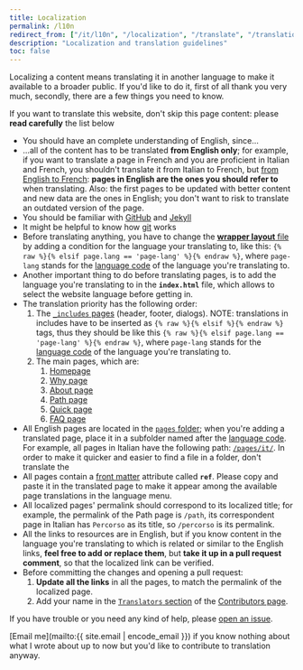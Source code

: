 ```yaml
---
title: Localization
permalink: /l10n
redirect_from: ["/it/l10n", "/localization", "/translate", "/translation"]
description: "Localization and translation guidelines"
toc: false
---
```

Localizing a content means translating it in another language to make it available to a broader public. If you'd like to do it, first of all thank you very much, secondly, there are a few things you need to know.

<div class="red box">
	If you want to translate this website, don't skip this page content: please <strong>read carefully</strong> the list below
</div>

- You should have an complete understanding of English, since…
- …all of the content has to be translated **from English only**; for example, if you want to translate a page in French and you are proficient in Italian and French, you shouldn't translate it from Italian to French, but <u>from English to French</u>: **pages in English are the ones you should refer to** when translating. Also: the first pages to be updated with better content and new data are the ones in English; you don't want to risk to translate an outdated version of the page.
- You should be familiar with [GitHub](https://github.com "GitHub") and [Jekyll](https://jekyllrb.com/ "Jekyll")
- It might be helpful to know how [git](https://git-scm.com/ "git") works
- Before translating anything, you have to change the [**wrapper layout** file](https://github.com/xplosionmind/quitsocialmedia.club/blob/main/_layouts/wrapper.html) by adding a condition for the language your translating to, like this: `{% raw %}{% elsif page.lang == 'page-lang' %}{% endraw %}`, where `page-lang` stands for the [language code](https://en.wikipedia.org/wiki/List_of_ISO_639-1_codes "“ISO 639-1 codes„ on Wikipedia") of the language you're translating to.
- Another important thing to do before translating pages, is to add the language you're translating to in the **`index.html`** file, which allows to select the website language before getting in.
- The translation priority has the following order:
	1. The [`_includes` pages](https://github.com/xplosionmind/quitsocialmedia.club/tree/main/_includes "“_includes” folder on GitHub") (header, footer, dialogs). NOTE: translations in includes have to be inserted as `{% raw %}{% elsif %}{% endraw %}` tags, thus they should be like this `{% raw %}{% elsif page.lang == 'page-lang' %}{% endraw %}`, where `page-lang` stands for the [language code](https://en.wikipedia.org/wiki/List_of_ISO_639-1_codes "“ISO 639-1 codes„ on Wikipedia") of the language you're translating to.
	1. The main pages, which are:
		1. [Homepage](https://github.com/xplosionmind/quitsocialmedia.club/blob/main/pages/home.html "Homepage on GitHub")
		1. [Why page](https://github.com/xplosionmind/quitsocialmedia.club/blob/main/pages/Why.md "Why page on GitHub")
		1. [About page](https://github.com/xplosionmind/quitsocialmedia.club/blob/main/pages/About.md "About page on GitHub")
		1. [Path page](https://github.com/xplosionmind/quitsocialmedia.club/blob/main/pages/Path.md "Path page on GitHub")
		1. [Quick page](https://github.com/xplosionmind/quitsocialmedia.club/blob/main/pages/Quick.md "Quick page on GitHub")
		1. [FAQ page](https://github.com/xplosionmind/quitsocialmedia.club/blob/main/pages/FAQ.md "FAQ page on GitHub")
- All English pages are located in the [`pages` folder](https://github.com/xplosionmind/quitsocialmedia.club/tree/main/pages "“pages” folder on GitHub"); when you're adding a translated page, place it in a subfolder named after the [language code](https://en.wikipedia.org/wiki/List_of_ISO_639-1_codes "“ISO 639-1 codes„ on Wikipedia"). For example, all pages in Italian have the following path: [`/pages/it/`](https://github.com/xplosionmind/quitsocialmedia.club/tree/main/pages/it). In order to make it quicker and easier to find a file in a folder, don't translate the 
- All pages contain a [front matter](https://jekyllrb.com/docs/front-matter/ "Front matter explanation on Jekyll documentation website") attribute called **`ref`**. Please copy and paste it in the translated page to make it appear among the available page translations in the language menu.
- All localized pages' permalink should correspond to its localized title; for example, the permalink of the Path page is `/path`, its correspondent page in Italian has `Percorso` as its title, so `/percorso` is its permalink.
- All the links to resources are in English, but if you know content in the language you're translating to which is related or similar to the English links, **feel free to add or replace them**, but **take it up in a pull request comment**, so that the localized link can be verified.
- Before committing the changes and opening a pull request:
	1. **Update all the links** in all the pages, to match the permalink of the localized page.
	1. Add your name in the [`Translators` section](/contributors#translators) of the [Contributors page](https://github.com/xplosionmind/quitsocialmedia.club/tree/main/pages/Contributors.md).

If you have trouble or you need any kind of help, please [open an issue](https://github.com/xplosionmind/quitsocialmedia.club/issues "Issues of this website's repository on GitHub").

[Email me](mailto:{{ site.email | encode_email }}) if you know nothing about what I wrote about up to now but you'd like to contribute to translation anyway.